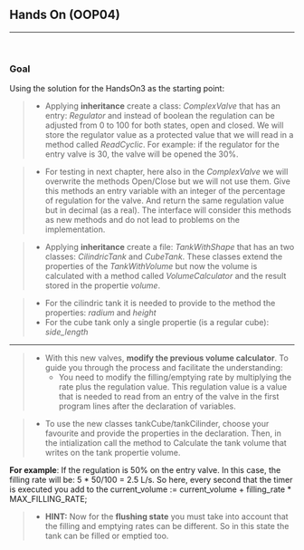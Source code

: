 ## Hands On (OOP04) 

----
<br>

### Goal

Using the solution for the HandsOn3 as the starting point: 


>* Applying **inheritance** create a class: *ComplexValve* that has an entry: *Regulator* and instead of boolean the regulation can be adjusted from 0 to 100 for both states, open and closed. We will store the regulator value as a protected value that we will read in a method called *ReadCyclic*. For example: if the regulator for the entry valve is 30, the valve will be opened the 30%. 

>* For testing in next chapter, here also in the *ComplexValve* we will overwrite the methods Open/Close but we will not use them. Give this methods an entry variable with an integer of the percentage of regulation for the valve. And return the same regulation value but in decimal (as a real). The interface will consider this methods as new methods and do not lead to problems on the implementation.

>* Applying **inheritance** create a file: *TankWithShape* that has an two classes: *CilindricTank* and *CubeTank*. These classes extend the properties of the *TankWithVolume* but now the volume is calculated with a  method called *VolumeCalculator* and the result stored in the propertie *volume*.

>   * For the cilindric tank it is needed to provide to the method the properties: *radium* and *height*
>   * For the cube tank only a single propertie (is a regular cube): *side_length*

----

>* With this new valves, **modify the previous volume calculator**. To guide you through the process and facilitate the understanding:
>   * You need to modify the filling/emptying rate by multiplying the rate plus the regulation value. This regulation value is a value that is needed to read from an entry of the valve in the first program lines after the declaration of variables.

>   * To use the new classes tankCube/tankCilinder, choose your favourite and provide the properties in the declaration. Then, in the intialization call the method to Calculate the tank volume that writes on the tank propertie volume.


**For example**: If the regulation is 50% on the entry valve. In this case, the filling rate will be: 5 * 50/100 = 2.5 L/s. So here, every second that the timer is executed you add to the current_volume := current_volume + filling_rate * MAX_FILLING_RATE;


>* **HINT:** Now for the **flushing state** you must take into account that the filling and emptying rates can be different. So in this state the tank can be filled or emptied too. 

